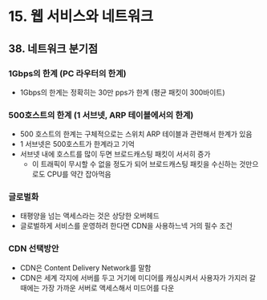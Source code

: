 # 15. 웹 서비스와 네트워크

## 38. 네트워크 분기점
### 1Gbps의 한계 (PC 라우터의 한계)
- 1Gbps의 한계는 정확히는 30만 pps가 한계 (평균 패킷이 300바이트)
### 500호스트의 한계 (1 서브넷, ARP 테이블에서의 한계)
- 500 호스트의 한계는 구체적으로는 스위치 ARP 테이블과 관련해서 한계가 있음
- 1 서브넷은 500호스트가 한계라고 기억
- 서브넷 내에 호스트를 많이 두면 브로드캐스팅 패킷이 서서히 증가
    - 이 트래픽이 무시할 수 없을 정도가 되어 브로드캐스팅 패킷을 수신하는 것만으로도 CPU를 약간 잡아먹음
### 글로벌화
- 태평양을 넘는 액세스라는 것은 상당한 오버헤드
- 글로벌하게 서비스를 운영하려 한다면 CDN을 사용하느넥 거의 필수 조건
### CDN 선택방안
- CDN은 Content Delivery Network를 말함
- CDN은 세계 각지에 서버를 두고 거기에 미디어를 캐싱시켜서 사용자가 가지러 갈 때에는 가장 가까운 서버로 액세스해서 미드어를 다운
